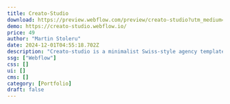 ```yaml
---
title: Creato-Studio
download: https://preview.webflow.com/preview/creato-studio?utm_medium=preview_link&utm_source=designer&utm_content=creato-studio&preview=ab8298089484181664a1d6511b13f320&workflow=preview
demo: https://creato-studio.webflow.io/
price: 49
author: "Martin Stoleru"
date: 2024-12-01T04:55:18.702Z
description: "Creato-studio is a minimalist Swiss-style agency template with bold typography, vibrant accents, and a clean grid layout. With 10+ pages, a responsive design, and a full-screen menu, it’s perfect for carving a niche that stands out."
ssg: ["Webflow"]
css: []
ui: []
cms: []
category: [Portfolio]
draft: false
---
```

